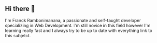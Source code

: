 ## Hi there 👋

I'm Franck Rambonimanana, a passionate  and self-taught developer specializing in Web Development. I'm still novice in this field however I'm learning really fast and I always try to be up to date with everything link to this subjetct.


